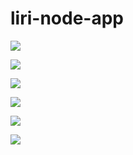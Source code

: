 # liri-node-app



![](concert-this.gif)

![](movie-this.gif)

![](spotify-this-song1.gif)

![](spotify-this-song2.gif)

![](do-what-it-says1.gif)

![](do-what-it-says2.gif)